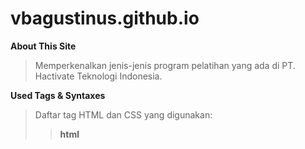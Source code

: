 # vbagustinus.github.io

**About This Site**
> Memperkenalkan jenis-jenis program pelatihan yang ada di PT. Hactivate Teknologi Indonesia.

**Used Tags & Syntaxes**
> Daftar tag HTML dan CSS yang digunakan:
>
> > **html**
>
> <html>
>
> <head>
>
> <title>
>
> <body>
>
> <header>
>
> <footer>
>
> <ul>
>
> <li>
>
> <img>
>
> <nav>
>
> <br>
>
> <p>
>
> > **CSS**
>
> background
>
> background-color
>
> color
>
> padding
>
> margin
>
> position
>
> text-align
>
> font-size
>
> 

**About Me**
> Memperkenalkan diri kalian sebagai pemilik website
